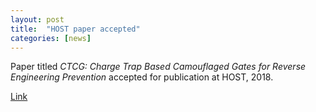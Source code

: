 ```yaml
---
layout: post
title:  "HOST paper accepted"
categories: [news]
---
```

Paper titled _CTCG: Charge Trap Based Camouflaged Gates for Reverse Engineering Prevention_ accepted for publication at HOST, 2018.

[Link](https://doi.org/10.1109/HST.2018.8383897)
